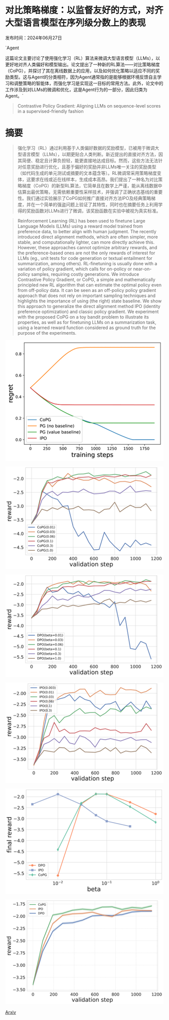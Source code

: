 # 对比策略梯度：以监督友好的方式，对齐大型语言模型在序列级分数上的表现

发布时间：2024年06月27日

`Agent

这篇论文主要讨论了使用强化学习（RL）算法来微调大型语言模型（LLMs），以更好地对齐人类偏好和模型输出。论文提出了一种新的RL算法——对比策略梯度（CoPG），并探讨了其在离线数据上的应用，以及如何优化策略以适应不同的奖励类型。这与Agent的分类相符，因为Agent通常指的是能够根据环境反馈自主学习和调整策略的智能体，而强化学习是实现这一目标的常用方法。此外，论文中的工作涉及到对LLMs的微调和优化，这是Agent行为的一部分，因此归类为Agent。`

> Contrastive Policy Gradient: Aligning LLMs on sequence-level scores in a supervised-friendly fashion

# 摘要

> 强化学习（RL）通过利用基于人类偏好数据的奖励模型，已被用于微调大型语言模型（LLMs），以期更贴合人类判断。新近提出的直接对齐方法，因其简便、稳定且计算负担轻，能更直接地达成目标。然而，这些方法无法针对任意奖励进行优化，且基于偏好的奖励并非LLMs唯一关注的奖励类型（如代码生成的单元测试或摘要的文本蕴含等）。RL微调常采用策略梯度变体，这要求在线或近在线样本，生成成本高昂。我们提出了一种名为对比策略梯度（CoPG）的新型RL算法，它简单且在数学上严谨，能从离线数据中估算出最优策略，无需依赖重要性采样技术，并强调了正确状态基线的重要性。我们通过实验展示了CoPG如何推广直接对齐方法IPO及经典策略梯度，并在一个简单的强盗问题上验证了其特性，同时也在摘要任务上利用学得的奖励函数对LLMs进行了微调，该奖励函数在实验中被视为真实标准。

> Reinforcement Learning (RL) has been used to finetune Large Language Models (LLMs) using a reward model trained from preference data, to better align with human judgment. The recently introduced direct alignment methods, which are often simpler, more stable, and computationally lighter, can more directly achieve this. However, these approaches cannot optimize arbitrary rewards, and the preference-based ones are not the only rewards of interest for LLMs (eg., unit tests for code generation or textual entailment for summarization, among others). RL-finetuning is usually done with a variation of policy gradient, which calls for on-policy or near-on-policy samples, requiring costly generations. We introduce Contrastive Policy Gradient, or CoPG, a simple and mathematically principled new RL algorithm that can estimate the optimal policy even from off-policy data. It can be seen as an off-policy policy gradient approach that does not rely on important sampling techniques and highlights the importance of using (the right) state baseline. We show this approach to generalize the direct alignment method IPO (identity preference optimization) and classic policy gradient. We experiment with the proposed CoPG on a toy bandit problem to illustrate its properties, as well as for finetuning LLMs on a summarization task, using a learned reward function considered as ground truth for the purpose of the experiments.

![对比策略梯度：以监督友好的方式，对齐大型语言模型在序列级分数上的表现](../../../paper_images/2406.19185/x1.png)

![对比策略梯度：以监督友好的方式，对齐大型语言模型在序列级分数上的表现](../../../paper_images/2406.19185/x2.png)

![对比策略梯度：以监督友好的方式，对齐大型语言模型在序列级分数上的表现](../../../paper_images/2406.19185/x3.png)

![对比策略梯度：以监督友好的方式，对齐大型语言模型在序列级分数上的表现](../../../paper_images/2406.19185/x4.png)

![对比策略梯度：以监督友好的方式，对齐大型语言模型在序列级分数上的表现](../../../paper_images/2406.19185/x5.png)

![对比策略梯度：以监督友好的方式，对齐大型语言模型在序列级分数上的表现](../../../paper_images/2406.19185/x6.png)

[Arxiv](https://arxiv.org/abs/2406.19185)